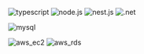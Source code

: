 ![typescript](https://img.shields.io/badge/TypeScript-black?style=for-the-badge&logo=typescript&logoColor=3178C6)
![node.js](https://img.shields.io/badge/node.js-black?style=for-the-badge&logo=node.js&logoColor=339933)
![nest.js](https://img.shields.io/badge/nest.js-black?style=for-the-badge&logo=nestjs&logoColor=E0234E)
![.net](https://img.shields.io/badge/.net-black?style=for-the-badge&logo=.net&logoColor=512BD4)

![mysql](https://img.shields.io/badge/mysql-black?style=for-the-badge&logo=mysql&logoColor=4479A1)

![aws_ec2](https://img.shields.io/badge/aws_ec2-black?style=for-the-badge&logo=amazon-aws&logoColor=FF9900)
![aws_rds](https://img.shields.io/badge/aws_rds-black?style=for-the-badge&logo=amazon-aws&logoColor=FF9900)



<!-- Skill color
https://simpleicons.org/ -->
